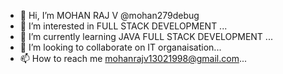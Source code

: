 - 👋 Hi, I’m MOHAN RAJ V @mohan279debug
- 👀 I’m interested in FULL STACK DEVELOPMENT ...
- 🌱 I’m currently learning JAVA FULL STACK DEVELOPMENT ...
- 💞️ I’m looking to collaborate on IT organaisation...
- 📫 How to reach me mohanrajv13021998@gmail.com...

<!---
mohan279debug/mohan279debug is a ✨ special ✨ repository because its `README.md` (this file) appears on your GitHub profile.
You can click the Preview link to take a look at your changes.
--->
